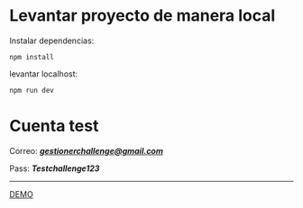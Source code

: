# Levantar proyecto de manera local

Instalar dependencias: 

```
npm install
```

levantar localhost:

```
npm run dev
 ```

# Cuenta test

Correo: ***gestionerchallenge@gmail.com***

Pass: ***Testchallenge123***

---

[DEMO]()
